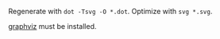 Regenerate with `dot -Tsvg -O *.dot`. Optimize with `svg *.svg`.

[graphviz] must be installed.

[graphviz]: https://graphviz.org/download/